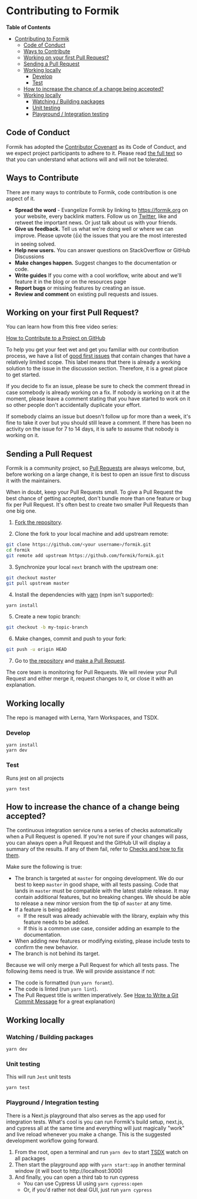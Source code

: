 # Contributing to Formik

<!-- START doctoc generated TOC please keep comment here to allow auto update -->
<!-- DON'T EDIT THIS SECTION, INSTEAD RE-RUN doctoc TO UPDATE -->

**Table of Contents**

- [Contributing to Formik](#contributing-to-formik)
  - [Code of Conduct](#code-of-conduct)
  - [Ways to Contribute](#ways-to-contribute)
  - [Working on your first Pull Request?](#working-on-your-first-pull-request)
  - [Sending a Pull Request](#sending-a-pull-request)
  - [Working locally](#working-locally)
    - [Develop](#develop)
    - [Test](#test)
  - [How to increase the chance of a change being accepted?](#how-to-increase-the-chance-of-a-change-being-accepted)
  - [Working locally](#working-locally-1)
    - [Watching / Building packages](#watching--building-packages)
    - [Unit testing](#unit-testing)
    - [Playground / Integration testing](#playground--integration-testing)

<!-- END doctoc generated TOC please keep comment here to allow auto update -->

## Code of Conduct

Formik has adopted the [Contributor Covenant](https://www.contributor-covenant.org/) as its Code of Conduct, and we expect project participants to adhere to it.
Please read [the full text](/CODE_OF_CONDUCT.md) so that you can understand what actions will and will not be tolerated.

## Ways to Contribute

There are many ways to contribute to Formik, code contribution is one aspect of it.

- **Spread the word** - Evangelize Formik by linking to https://formik.org on your website, every backlink matters. Follow us on [Twitter](https://twitter.com/formiumhq), like and retweet the important news. Or just talk about us with your friends.
- **Give us feedback.** Tell us what we're doing well or where we can improve. Please upvote (👍) the issues that you are the most interested in seeing solved.
- **Help new users.** You can answer questions on StackOverflow or GitHub Discussions
- **Make changes happen.** Suggest changes to the documentation or code.
- **Write guides** If you come with a cool workflow, write about and we'll feature it in the blog or on the resources page
- **Report bugs** or missing features by creating an issue.
- **Review and comment** on existing pull requests and issues.

## Working on your first Pull Request?

You can learn how from this free video series:

[How to Contribute to a Project on GitHub](https://egghead.io/courses/how-to-contribute-to-an-open-source-project-on-github)

To help you get your feet wet and get you familiar with our contribution process, we have a list of [good first issues](https://github.com/formium/formik/issues?q=is:open+is:issue+label:"good+first+issue") that contain changes that have a relatively limited scope. This label means that there is already a working solution to the issue in the discussion section. Therefore, it is a great place to get started.

If you decide to fix an issue, please be sure to check the comment thread in case somebody is already working on a fix. If nobody is working on it at the moment, please leave a comment stating that you have started to work on it so other people don't accidentally duplicate your effort.

If somebody claims an issue but doesn't follow up for more than a week, it's fine to take it over but you should still leave a comment.
If there has been no activity on the issue for 7 to 14 days, it is safe to assume that nobody is working on it.

## Sending a Pull Request

Formik is a community project, so [Pull Requests](https://docs.github.com/en/free-pro-team@latest/github/collaborating-with-issues-and-pull-requests/creating-a-pull-request) are always welcome, but, before working on a large change, it is best to open an issue first to discuss it with the maintainers.

When in doubt, keep your Pull Requests small. To give a Pull Request the best chance of getting accepted, don't bundle more than one feature or bug fix per Pull Request. It's often best to create two smaller Pull Requests than one big one.

1. [Fork the repository](https://docs.github.com/en/free-pro-team@latest/github/getting-started-with-github/fork-a-repo).

2. Clone the fork to your local machine and add upstream remote:

```sh
git clone https://github.com/<your username>/formik.git
cd formik
git remote add upstream https://github.com/formik/formik.git
```

3. Synchronize your local `next` branch with the upstream one:

```sh
git checkout master
git pull upstream master
```

4. Install the dependencies with [yarn](https://yarnpkg.com) (npm isn't supported):

```sh
yarn install
```

5. Create a new topic branch:

```sh
git checkout -b my-topic-branch
```

6. Make changes, commit and push to your fork:

```sh
git push -u origin HEAD
```

7. Go to [the repository](https://github.com/formium/formik) and [make a Pull Request](https://docs.github.com/en/free-pro-team@latest/github/collaborating-with-issues-and-pull-requests/creating-a-pull-request).

The core team is monitoring for Pull Requests. We will review your Pull Request and either merge it, request changes to it, or close it with an explanation.

## Working locally

The repo is managed with Lerna, Yarn Workspaces, and TSDX.

### Develop

```shell
yarn install
yarn dev
```

### Test

Runs jest on all projects

```
yarn test
```

## How to increase the chance of a change being accepted?

The continuous integration service runs a series of checks automatically when a Pull Request is opened. If you're not
sure if your changes will pass, you can always open a Pull Request and the GitHub UI will display a summary of
the results. If any of them fail, refer to [Checks and how to fix them](#checks-and-how-to-fix-them).

Make sure the following is true:

- The branch is targeted at `master` for ongoing development. We do our best to keep `master` in good shape, with all tests passing. Code that lands in `master` must be compatible with the latest stable release. It may contain additional features, but no breaking changes. We should be able to release a new minor version from the tip of `master` at any time.
- If a feature is being added:
  - If the result was already achievable with the library, explain why this feature needs to be added.
  - If this is a common use case, consider adding an example to the documentation.
- When adding new features or modifying existing, please include tests to confirm the new behavior.
- The branch is not behind its target.

Because we will only merge a Pull Request for which all tests pass. The following items need is true. We will provide assistance if not:

- The code is formatted (run `yarn foramt`).
- The code is linted (run `yarn lint`).
- The Pull Request title is written imperatively. See [How to Write a Git Commit Message](https://chris.beams.io/posts/git-commit/#imperative) for a great explanation)

## Working locally

### Watching / Building packages

```
yarn dev
```

### Unit testing

This will run `Jest` unit tests

```
yarn test
```

### Playground / Integration testing

There is a Next.js playground that also serves as the app used for integration tests. What's cool is you can run Formik's build setup, next.js, and cypress all at the same time and everything will just magically "work" and live reload whenever you make a change.
This is the suggested development workflow going forward.

1. From the root, open a terminal and run `yarn dev` to start [TSDX](https://tsdx.io) watch on all packages
2. Then start the playground app with `yarn start:app` in another terminal window (it will boot to http://localhost:3000)
3. And finally, you can open a third tab to run cypress
   - You can use Cypress UI using `yarn cypress:open`
   - Or, if you'd rather not deal GUI, just run `yarn cypress`
